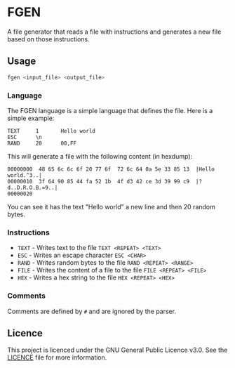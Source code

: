 # FGEN

A file generator that reads a file with instructions and generates a new file based on those instructions.

## Usage

```bash
fgen <input_file> <output_file>
```

### Language

The FGEN language is a simple language that defines the file. Here is a simple example:

```
TEXT     1       Hello world
ESC      \n
RAND     20      00,FF
```

This will generate a file with the following content (in hexdump):

```
00000000  48 65 6c 6c 6f 20 77 6f  72 6c 64 0a 5e 33 85 13  |Hello world.^3..|
00000010  3f 64 90 85 44 fa 52 1b  4f d3 42 ce 3d 39 99 c9  |?d..D.R.O.B.=9..|
00000020
```

You can see it has the text "Hello world" a new line and then 20 random bytes.

### Instructions

- `TEXT` - Writes text to the file `TEXT <REPEAT> <TEXT>`
- `ESC` - Writes an escape character `ESC <CHAR>`
- `RAND` - Writes random bytes to the file `RAND <REPEAT> <RANGE>`
- `FILE` - Writes the content of a file to the file `FILE <REPEAT> <FILE>`
- `HEX` - Writes a hex string to the file `HEX <REPEAT> <HEX>`

### Comments

Comments are defined by `#` and are ignored by the parser.

## Licence

This project is licenced under the GNU General Public Licence v3.0. See the [LICENCE](LICENCE) file for more information.
